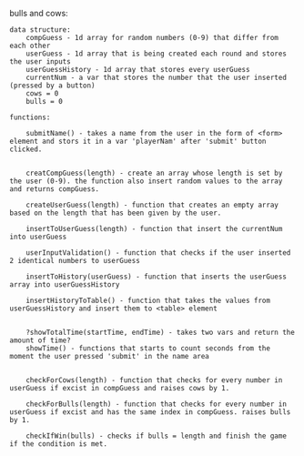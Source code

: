 bulls and cows:

    data structure:
        compGuess - 1d array for random numbers (0-9) that differ from each other
        userGuess - 1d array that is being created each round and stores the user inputs
        userGuessHistory - 1d array that stores every userGuess
        currentNum - a var that stores the number that the user inserted (pressed by a button)
        cows = 0
        bulls = 0

    functions:

        submitName() - takes a name from the user in the form of <form> element and stors it in a var 'playerNam' after 'submit' button clicked.


        creatCompGuess(length) - create an array whose length is set by the user (0-9). the function also insert random values to the array and returns compGuess.

        createUserGuess(length) - function that creates an empty array based on the length that has been given by the user.

        insertToUserGuess(length) - function that insert the currentNum into userGuess

        userInputValidation() - function that checks if the user inserted 2 identical numbers to userGuess

        insertToHistory(userGuess) - function that inserts the userGuess array into userGuessHistory

        insertHistoryToTable() - function that takes the values from userGuessHistory and insert them to <table> element


        ?showTotalTime(startTime, endTime) - takes two vars and return the amount of time?
        showTime() - functions that starts to count seconds from the moment the user pressed 'submit' in the name area


        checkForCows(length) - function that checks for every number in userGuess if excist in compGuess and raises cows by 1.

        checkForBulls(length) - function that checks for every number in userGuess if excist and has the same index in compGuess. raises bulls by 1.

        checkIfWin(bulls) - checks if bulls = length and finish the game if the condition is met.
